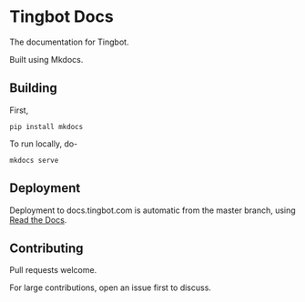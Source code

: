 # Tingbot Docs

The documentation for Tingbot.

Built using Mkdocs.

## Building

First,

```
pip install mkdocs
```

To run locally, do-

```
mkdocs serve
```

## Deployment

Deployment to docs.tingbot.com is automatic from the master branch, using [Read the Docs](http://readthedocs.org/).

## Contributing

Pull requests welcome.

For large contributions, open an issue first to discuss.

